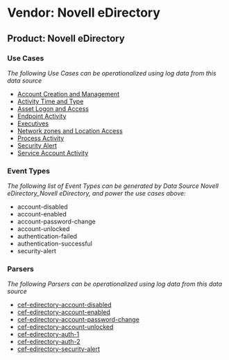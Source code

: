 Vendor: Novell eDirectory
=========================
Product: Novell eDirectory
--------------------------

### Use Cases

_The following Use Cases can be operationalized using log data from this data source_

* [Account Creation and Management](../UseCases/usecase_account_creation_and_management.md)
* [Activity Time  and Type](../UseCases/usecase_activity_time__and_type.md)
* [Asset Logon and Access](../UseCases/usecase_asset_logon_and_access.md)
* [Endpoint Activity](../UseCases/usecase_endpoint_activity.md)
* [Executives](../UseCases/usecase_executives.md)
* [Network zones and Location Access](../UseCases/usecase_network_zones_and_location_access.md)
* [Process Activity](../UseCases/usecase_process_activity.md)
* [Security Alert](../UseCases/usecase_security_alert.md)
* [Service Account Activity](../UseCases/usecase_service_account_activity.md)


### Event Types

_The following list of Event Types can be generated by Data Source Novell eDirectory_Novell eDirectory, and power the use cases above:_

- account-disabled
- account-enabled
- account-password-change
- account-unlocked
- authentication-failed
- authentication-successful
- security-alert


### Parsers

_The following Parsers can be operationalized using log data from this data source_

* [cef-edirectory-account-disabled](../Parsers/parserContent_cef-edirectory-account-disabled.md)
* [cef-edirectory-account-enabled](../Parsers/parserContent_cef-edirectory-account-enabled.md)
* [cef-edirectory-account-password-change](../Parsers/parserContent_cef-edirectory-account-password-change.md)
* [cef-edirectory-account-unlocked](../Parsers/parserContent_cef-edirectory-account-unlocked.md)
* [cef-edirectory-auth-1](../Parsers/parserContent_cef-edirectory-auth-1.md)
* [cef-edirectory-auth-2](../Parsers/parserContent_cef-edirectory-auth-2.md)
* [cef-edirectory-security-alert](../Parsers/parserContent_cef-edirectory-security-alert.md)
